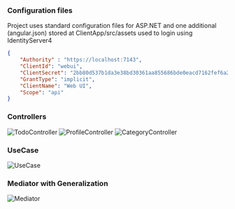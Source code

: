 ### Configuration files
Project uses standard configuration files for ASP.NET and one additional (angular.json) stored at ClientApp/src/assets used to login using IdentityServer4
```json
{
    "Authority" : "https://localhost:7143",
    "ClientId": "webui",
    "ClientSecret": "2bb80d537b1da3e38bd30361aa855686bde0eacd7162fef6a25fe97bf527a25b",
    "GrantType": "implicit",
    "ClientName": "Web UI",
    "Scope": "api"
}
```
### Controllers
![TodoController](https://i.imgur.com/comDN37.png)
![ProfileController](https://i.imgur.com/AiZWgvy.png)
![CategoryController](https://i.imgur.com/5X4drfU.png)
### UseCase
![UseCase](https://i.imgur.com/486QaZF.png)
### Mediator with Generalization
![Mediator](https://i.imgur.com/CAMRGIB.png)